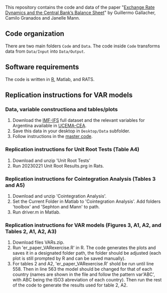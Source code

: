 This repository contains the code and data of the paper "[Exchange Rate Dynamics and the Central Bank’s Balance Sheet](https://guillgall.github.io/files/conversion_er.pdf)" by Guillermo Gallacher, Camilo Granados and Janelle Mann.

## Code organization

There are two main folders `Code` and `Data`. The code inside `Code` transforms data from `Data/Input` into `Data/Output`.

## Software requirements
The code is written in [R](https://www.r-project.org/), Matlab, and RATS.

## Replication instructions for VAR models

### Data, variable constructiona and tables/plots
1. Download the [IMF-IFS](https://data.imf.org/?sk=4c514d48-b6ba-49ed-8ab9-52b0c1a0179b) full dataset and the relevant variables for Argentina available in [UCEMA-CEA](https://ucema.edu.ar/cea).
2. Save this data in your desktop in  `Desktop/Data` subfolder. 
3. Follow instructions in the [master code](Code/00_master_run.R).

### Replication instructions for Unit Root Tests (Table A4)
1. Download and unzip 'Unit Root Tests'
2. Run 20230221 Unit Root Results.prg in Rats.

### Replication instructions for Cointegration Analysis (Tables 3 and A5)
1. Download and unzip 'Cointegration Analysis'.
2. Set the Current Folder in Matlab to 'Cointegration Analysis'. Add folders 'toolbox' and 'Sephton and Mann' to path.
3. Run driver.m in Matlab.

### Replication instructions for VAR models (Figures 3, A1, A2, and Tables 2, A1, A2, A3)
1. Download files VARs.zip.
2. Run 'er_paper_VARexercise.R' in R. The code generates the plots and saves it in a designated folder path, the folder should be adjusted (each plot is still prompted by R and can be saved manually).
3. For tables 2 and A2, 'er_paper_VARexercise.R' shold be run until line 558. Then in line 563 the model should be changed for that of each country (names are shown in the file and follow the pattern var'ABC', with ABC being the ISO3 abreviation of each country). Then run the rest of the code to generate the results used for table 2, A2.
